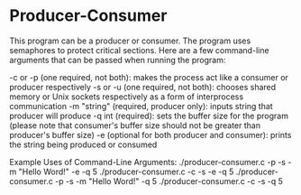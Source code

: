 # Producer-Consumer

This program can be a producer or consumer. The program uses semaphores to protect critical sections. Here are a few command-line arguments that can be passed when running the program:

-c or -p (one required, not both): makes the process act like a consumer or producer respectively
-s or -u (one required, not both): chooses shared memory or Unix sockets respectively as a form of interprocess communication
-m "string" (required, producer only): inputs string that producer will produce
-q int (required): sets the buffer size for the program (please note that consumer's buffer size should not be greater than producer's buffer size)
-e (optional for both producer and consumer): prints the string being produced or consumed

Example Uses of Command-Line Arguments:
./producer-consumer.c -p -s -m "Hello Word!" -e -q 5
./producer-consumer.c -c -s -e -q 5
./producer-consumer.c -p -s -m "Hello Word!" -q 5
./producer-consumer.c -c -s -q 5
